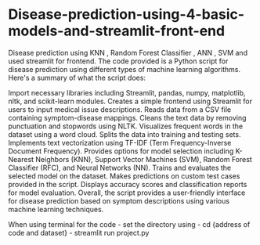 # Disease-prediction-using-4-basic-models-and-streamlit-front-end
Disease prediction using KNN , Random Forest Classifier , ANN , SVM and used streamlit for frontend.
The code provided is a Python script for disease prediction using different types of machine learning algorithms. Here's a summary of what the script does:

Import necessary libraries including Streamlit, pandas, numpy, matplotlib, nltk, and scikit-learn modules.
Creates a simple frontend using Streamlit for users to input medical issue descriptions.
Reads data from a CSV file containing symptom-disease mappings.
Cleans the text data by removing punctuation and stopwords using NLTK.
Visualizes frequent words in the dataset using a word cloud.
Splits the data into training and testing sets.
Implements text vectorization using TF-IDF (Term Frequency-Inverse Document Frequency).
Provides options for model selection including K-Nearest Neighbors (KNN), Support Vector Machines (SVM), Random Forest Classifier (RFC), and Neural Networks (NN).
Trains and evaluates the selected model on the dataset.
Makes predictions on custom test cases provided in the script.
Displays accuracy scores and classification reports for model evaluation.
Overall, the script provides a user-friendly interface for disease prediction based on symptom descriptions using various machine learning techniques.


When using terminal for the code - set the directory using - cd {address of code and dataset}
                                                           - streamlit run project.py

